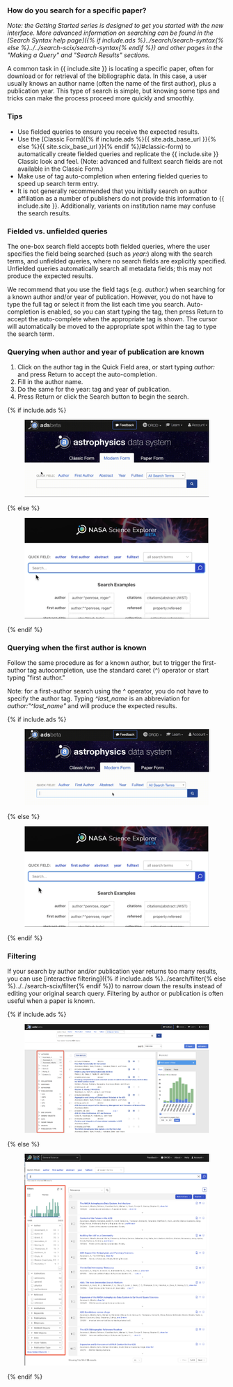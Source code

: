 ### How do you search for a specific paper?
*Note: the Getting Started series is designed to get you started with the
new interface. More advanced information on searching can be found in
the [Search Syntax help page]({% if include.ads %}../search/search-syntax{% else %}../../search-scix/search-syntax{% endif %}) and other pages in the "Making a Query"  and "Search Results" sections.*

A common task in {{ include.site }} is locating a specific paper, often for
download or for retrieval of the bibliographic data. In this case, a
user usually knows an author name (often the name of the first
author), plus a publication year. This type of search is simple, but
knowing some tips and tricks can make the process proceed more quickly
and smoothly.

### Tips
- Use fielded queries to ensure you receive the expected results.
- Use the [Classic Form]({% if include.ads %}{{ site.ads_base_url }}{% else %}{{ site.scix_base_url }}{% endif %}/#classic-form) to automatically create fielded queries and replicate the {{ include.site }} Classic look and feel. (Note: advanced and fulltext search fields are not available in the Classic Form.)
- Make use of tag auto-completion when entering fielded queries to speed up search term entry.
- It is not generally recommended that you initially search on author affiliation as a number of publishers do not provide this information to {{ include.site }}. Additionally, variants on institution name may confuse the search results.

### Fielded vs. unfielded queries
The one-box search field accepts both fielded queries, where the user specifies the field being searched (such as *year:*) along with the search terms, and unfielded queries, where no search fields are explicitly specified. Unfielded queries automatically search all metadata fields; this may not produce the expected results.

We recommend that you use the field tags (e.g. *author:*) when searching for a known author and/or year of publication. However, you do not have to type the full tag or select it from the list each time you search. Auto-completion is enabled, so you can start typing the tag, then press Return to accept the auto-complete when the appropriate tag is shown. The cursor will automatically be moved to the appropriate spot within the tag to type the search term.

### Querying when author and year of publication are known
1. Click on the author tag in the Quick Field area, or start typing *author:* and press Return to accept the auto-completion.
2. Fill in the author name.
3. Do the same for the year: tag and year of publication.
4. Press Return or click the Search button to begin the search.

{% if include.ads %}<figure>
   <img src="/help/img/author.gif"  class="img-responsive" alt="a short
   animated image showing querying by author and year">
</figure>{% else %}<figure>
   <img src="/scixhelp/sciximg/scix-author.gif"  class="img-responsive" alt="a short
   animated image showing querying by author and year">
</figure>{% endif %}

### Querying when the first author is known
Follow the same procedure as for a known author, but to trigger the first-author tag autocompletion, use the standard caret (^) operator or start typing "first author."

Note: for a first-author search using the ^ operator, you do not have to specify the author tag. Typing *^last_name* is an abbreviation for *author:"^last_name"* and will produce the expected results.

{% if include.ads %}<figure>
   <img src="/help/img/caret_firstauthor.gif"  class="img-responsive" alt="a short
   animated image showing querying by first author using the caret operator">
</figure>{% else %}<figure>
   <img src="/scixhelp/sciximg/scix-caret_firstauthor.gif"  class="img-responsive" alt="a short
   animated image showing querying by first author using the caret operator">
</figure>{% endif %}

### Filtering
If your search by author and/or publication year returns too many results, you can use [interactive filtering]({% if include.ads %}../search/filter{% else %}../../search-scix/filter{% endif %}) to narrow down the results instead of editing your original search query. Filtering by author or publication is often useful when a paper is known. 

{% if include.ads %}<figure>
   <img src="/help/img/filter-facet.png"  class="img-responsive">
</figure>{% else %}<figure>
   <img src="/scixhelp/sciximg/scix-filter-facet.png"  class="img-responsive">
</figure>{% endif %}
